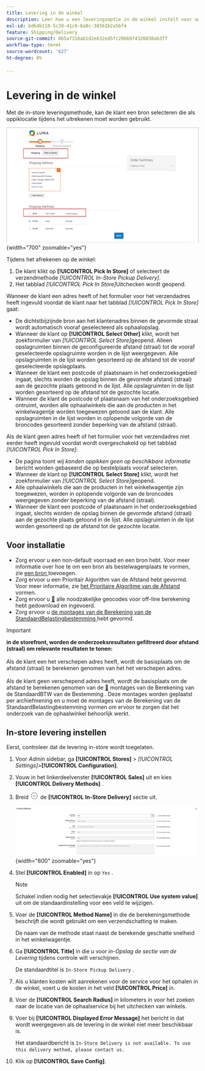 ```yaml
---
title: Levering in de winkel
description: Leer hoe u een leveringsoptie in de winkel instelt voor uw winkel.
exl-id: bd64b110-5c39-41c6-8a0c-38561b2a5bf4
feature: Shipping/Delivery
source-git-commit: 8b5af316ab1d2e632ed5fc2066974326830ab3f7
workflow-type: tm+mt
source-wordcount: '627'
ht-degree: 0%

---
```


# Levering in de winkel

Met de in-store leveringsmethode, kan de klant een bron selecteren die als oppiklocatie tijdens het uitrekenen moet worden gebruikt.

![ In-store Methode van de Levering bij Controle ](./assets/luma-in-store-example.png){width="700" zoomable="yes"}

Tijdens het afrekenen op de winkel:

1. De klant klikt op **[!UICONTROL Pick In Store]** of selecteert de verzendmethode _[!UICONTROL In-Store Pickup Delivery]_.
1. Het tabblad _[!UICONTROL Pick In Store]_&#x200B;Uitchecken wordt geopend.

Wanneer de klant een adres heeft of het formulier voor het verzendadres heeft ingevuld voordat de klant naar het tabblad _[!UICONTROL Pick In Store]_&#x200B;gaat:

- De dichtstbijzijnde bron aan het klantenadres binnen de gevormde straal wordt automatisch vooraf geselecteerd als ophaalopslag.
- Wanneer de klant op **[!UICONTROL Select Other]** klikt, wordt het zoekformulier van _[!UICONTROL Select Store]_&#x200B;geopend. Alleen opslagruimten binnen de geconfigureerde afstand (straal) tot de vooraf geselecteerde opslagruimte worden in de lijst weergegeven. Alle opslagruimten in de lijst worden gesorteerd op de afstand tot de vooraf geselecteerde opslagplaats.
- Wanneer de klant een postcode of plaatsnaam in het onderzoeksgebied ingaat, slechts worden de opslag binnen de gevormde afstand (straal) aan de gezochte plaats getoond in de lijst. Alle opslagruimten in de lijst worden gesorteerd op de afstand tot de gezochte locatie.
- Wanneer de klant de postcode of plaatsnaam van het onderzoeksgebied ontruimt, worden alle ophaalwinkels die aan de producten in het winkelwagentje worden toegewezen getoond aan de klant. Alle opslagruimten in de lijst worden in oplopende volgorde van de broncodes gesorteerd zonder beperking van de afstand (straal).

Als de klant geen adres heeft of het formulier voor het verzendadres niet eerder heeft ingevuld voordat wordt overgeschakeld op het tabblad _[!UICONTROL Pick In Store]_:

- De pagina toont _wij konden oppikken geen op beschikbare informatie_ bericht worden gebaseerd die op bestelplaats vooraf selecteren.
- Wanneer de klant op **[!UICONTROL Select Store]** klikt, wordt het zoekformulier van _[!UICONTROL Select Store]_&#x200B;geopend.
- Alle ophaalwinkels die aan de producten in het winkelwagentje zijn toegewezen, worden in oplopende volgorde van de broncodes weergegeven zonder beperking van de afstand (straal).
- Wanneer de klant een postcode of plaatsnaam in het onderzoeksgebied ingaat, slechts worden de opslag binnen de gevormde afstand (straal) aan de gezochte plaats getoond in de lijst. Alle opslagruimten in de lijst worden gesorteerd op de afstand tot de gezochte locatie.

## Voor installatie

- Zorg ervoor u een non-default voorraad en een bron hebt. Voor meer informatie over hoe te om een bron als bestelwagenplaats te vormen, zie [ een bron ](../inventory-management/sources-add.md) toevoegen.
- Zorg ervoor u een Prioritair Algorithm van de Afstand hebt gevormd. Voor meer informatie, zie [ het Prioritaire Algoritme van de Afstand ](../inventory-management/distance-priority-algorithm.md) vormen.
- Zorg ervoor u [&#128279;](../inventory-management/cli.md#import-geocodes) alle noodzakelijke geocodes voor off-line berekening hebt gedownload en ingevoerd.
- Zorg ervoor u [ de montages van de Berekening van de StandaardBelastingbestemming ](../configuration-reference/sales/tax.md#default-tax-destination-calculation) hebt gevormd.

>[!IMPORTANT]
>
>**in de storefront, worden de onderzoeksresultaten gefiltreerd door afstand (straal) om relevante resultaten te tonen:**<br><br>
>Als de klant een het verschepen adres heeft, wordt de basisplaats om de afstand (straal) te berekenen genomen van het het verschepen adres.<br><br>
>Als de klant geen verschepend adres heeft, wordt de basisplaats om de afstand te berekenen genomen van de [&#128279;](../configuration-reference/sales/tax.md#default-tax-destination-calculation) montages van de Berekening van de StandaardBTW van de Bestemming . Deze montages worden geplaatst per archiefmening en u moet de montages van de Berekening van de StandaardBelastingbestemming vormen om ervoor te zorgen dat het onderzoek van de ophaalwinkel behoorlijk werkt.

## In-store levering instellen

Eerst, controleer dat de levering in-store wordt toegelaten.

1. Voor _Admin_ sidebar, ga **[!UICONTROL Stores]** > _[!UICONTROL Settings]_>**[!UICONTROL Configuration]**.

1. Vouw in het linkerdeelvenster **[!UICONTROL Sales]** uit en kies **[!UICONTROL Delivery Methods]** .

1. Breid ![ selecteur van de Uitbreiding ](../assets/icon-display-expand.png) de **[!UICONTROL In-Store Delivery]** sectie uit.

   ![ In-store Levering ](../configuration-reference/sales/assets/delivery-methods-in-store-delivery.png){width="600" zoomable="yes"}

1. Stel **[!UICONTROL Enabled]** in op `Yes` .

   >[!NOTE]
   >
   >Schakel indien nodig het selectievakje **[!UICONTROL Use system value]** uit om de standaardinstelling voor een veld te wijzigen.

1. Voer de **[!UICONTROL Method Name]** in die de berekeningsmethode beschrijft die wordt gebruikt om een verzendschatting te maken.

   De naam van de methode staat naast de berekende geschatte snelheid in het winkelwagentje.

1. Ga **[!UICONTROL Title]** in die u voor _in-Opslag de sectie van de Levering_ tijdens controle wilt verschijnen.

   De standaardtitel is `In-Store Pickup Delivery` .

1. Als u klanten kosten wilt aanrekenen voor de service voor het ophalen in de winkel, voert u de kosten in het veld **[!UICONTROL Price]** in.

1. Voer de **[!UICONTROL Search Radius]** in kilometers in voor het zoeken naar de locatie van de ophaalservice bij het uitchecken van winkels.

1. Voer bij **[!UICONTROL Displayed Error Message]** het bericht in dat wordt weergegeven als de levering in de winkel niet meer beschikbaar is.

   Het standaardbericht is `In-Store Delivery is not available. To use this delivery method, please contact us.`

1. Klik op **[!UICONTROL Save Config]**.

